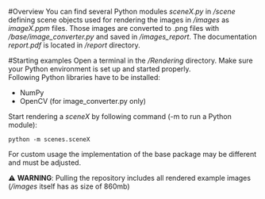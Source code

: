 #Overview
You can find several Python modules *sceneX.py* in */scene* defining scene objects used 
for rendering the images in */images* as *imageX.ppm* files. 
Those images are converted to .png files with */base/image_converter.py* and saved in */images_report*.
The documentation *report.pdf* is located in */report* directory.

#Starting examples
Open a terminal in the */Rendering* directory. Make sure your Python environment is set up and started properly.\
Following Python libraries have to be installed:
 - NumPy
 - OpenCV (for image_converter.py only)

Start rendering a *sceneX* by following command (-m to run a Python module):
```console
python -m scenes.sceneX
```
For custom usage the implementation of the base package may be different and must be adjusted.

:warning: **WARNING**: Pulling the repository includes all rendered example images (*/images* itself has as size of 860mb)